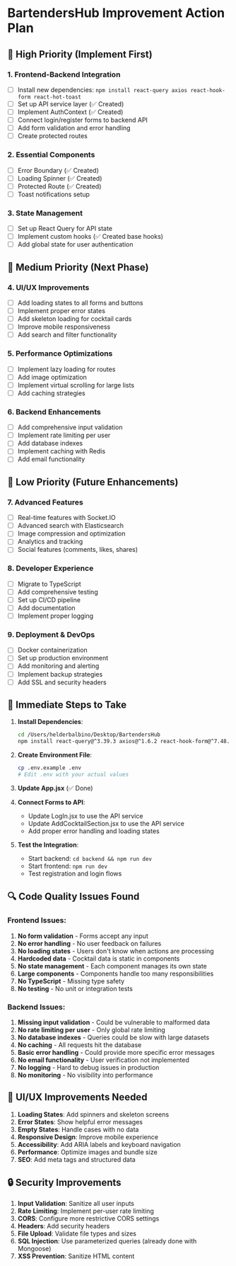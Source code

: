 # BartendersHub Improvement Action Plan

## 🎯 **High Priority (Implement First)**

### 1. Frontend-Backend Integration

-   [ ] Install new dependencies:
        `npm install react-query axios react-hook-form react-hot-toast`
-   [ ] Set up API service layer (✅ Created)
-   [ ] Implement AuthContext (✅ Created)
-   [ ] Connect login/register forms to backend API
-   [ ] Add form validation and error handling
-   [ ] Create protected routes

### 2. Essential Components

-   [ ] Error Boundary (✅ Created)
-   [ ] Loading Spinner (✅ Created)
-   [ ] Protected Route (✅ Created)
-   [ ] Toast notifications setup

### 3. State Management

-   [ ] Set up React Query for API state
-   [ ] Implement custom hooks (✅ Created base hooks)
-   [ ] Add global state for user authentication

## 🔧 **Medium Priority (Next Phase)**

### 4. UI/UX Improvements

-   [ ] Add loading states to all forms and buttons
-   [ ] Implement proper error states
-   [ ] Add skeleton loading for cocktail cards
-   [ ] Improve mobile responsiveness
-   [ ] Add search and filter functionality

### 5. Performance Optimizations

-   [ ] Implement lazy loading for routes
-   [ ] Add image optimization
-   [ ] Implement virtual scrolling for large lists
-   [ ] Add caching strategies

### 6. Backend Enhancements

-   [ ] Add comprehensive input validation
-   [ ] Implement rate limiting per user
-   [ ] Add database indexes
-   [ ] Implement caching with Redis
-   [ ] Add email functionality

## 🚀 **Low Priority (Future Enhancements)**

### 7. Advanced Features

-   [ ] Real-time features with Socket.IO
-   [ ] Advanced search with Elasticsearch
-   [ ] Image compression and optimization
-   [ ] Analytics and tracking
-   [ ] Social features (comments, likes, shares)

### 8. Developer Experience

-   [ ] Migrate to TypeScript
-   [ ] Add comprehensive testing
-   [ ] Set up CI/CD pipeline
-   [ ] Add documentation
-   [ ] Implement proper logging

### 9. Deployment & DevOps

-   [ ] Docker containerization
-   [ ] Set up production environment
-   [ ] Add monitoring and alerting
-   [ ] Implement backup strategies
-   [ ] Add SSL and security headers

## 📝 **Immediate Steps to Take**

1. **Install Dependencies**:

    ```bash
    cd /Users/helderbalbino/Desktop/BartendersHub
    npm install react-query@^3.39.3 axios@^1.6.2 react-hook-form@^7.48.2 react-hot-toast@^2.4.1 clsx@^2.0.0 date-fns@^2.30.0
    ```

2. **Create Environment File**:

    ```bash
    cp .env.example .env
    # Edit .env with your actual values
    ```

3. **Update App.jsx** (✅ Done)

4. **Connect Forms to API**:

    - Update LogIn.jsx to use the API service
    - Update AddCocktailSection.jsx to use the API service
    - Add proper error handling and loading states

5. **Test the Integration**:
    - Start backend: `cd backend && npm run dev`
    - Start frontend: `npm run dev`
    - Test registration and login flows

## 🔍 **Code Quality Issues Found**

### Frontend Issues:

1. **No form validation** - Forms accept any input
2. **No error handling** - No user feedback on failures
3. **No loading states** - Users don't know when actions are processing
4. **Hardcoded data** - Cocktail data is static in components
5. **No state management** - Each component manages its own state
6. **Large components** - Components handle too many responsibilities
7. **No TypeScript** - Missing type safety
8. **No testing** - No unit or integration tests

### Backend Issues:

1. **Missing input validation** - Could be vulnerable to malformed data
2. **No rate limiting per user** - Only global rate limiting
3. **No database indexes** - Queries could be slow with large datasets
4. **No caching** - All requests hit the database
5. **Basic error handling** - Could provide more specific error messages
6. **No email functionality** - User verification not implemented
7. **No logging** - Hard to debug issues in production
8. **No monitoring** - No visibility into performance

## 🎨 **UI/UX Improvements Needed**

1. **Loading States**: Add spinners and skeleton screens
2. **Error States**: Show helpful error messages
3. **Empty States**: Handle cases with no data
4. **Responsive Design**: Improve mobile experience
5. **Accessibility**: Add ARIA labels and keyboard navigation
6. **Performance**: Optimize images and bundle size
7. **SEO**: Add meta tags and structured data

## 🔒 **Security Improvements**

1. **Input Validation**: Sanitize all user inputs
2. **Rate Limiting**: Implement per-user rate limiting
3. **CORS**: Configure more restrictive CORS settings
4. **Headers**: Add security headers
5. **File Upload**: Validate file types and sizes
6. **SQL Injection**: Use parameterized queries (already done with Mongoose)
7. **XSS Prevention**: Sanitize HTML content
